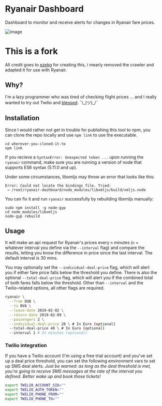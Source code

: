 # Ryanair Dashboard
Dashboard to monitor and receive alerts for changes in Ryanair fare prices.

![image](https://cloud.githubusercontent.com/assets/6979737/17744714/99f15da2-646e-11e6-8f13-60c716f1e865.png)

# This is a fork
All credit goes to [ezekg](https://github.com/ezekg) for creating this, i mearly removed the crawler and adapted it for use with Ryanair.

## Why?
I'm a lazy programmer who was tired of checking flight prices … and I really wanted
to try out Twilio and [blessed](https://github.com/chjj/blessed/). ¯\\\_(ツ)\_/¯

## Installation
Since I would rather not get in trouble for publishing this tool to npm, you can
clone the repo locally and use `npm link` to use the executable.
```
cd wherever-you-cloned-it-to
npm link
```

If you recieve a ``SyntaxError: Unexpected token ...`` upon running the `ryanair` command, make sure you are running a version of node that supports ES6 syntax (5.11.0 and up). 

Under some circumstances, libxmljs may throw an error that looks like this:
```
Error: Could not locate the bindings file. Tried:
 → /root/ryanair-dashboard/node_modules/libxmljs/build/xmljs.node
 ```
You can fix it and run `ryanair` successfully by rebuilding libxmljs manually:
```
sudo npm install -g node-gyp
cd node_modules/libxmljs
node-gyp rebuild
```

## Usage
It will make an api request for Ryanair's prices every `n` minutes (`n` = whatever interval you
define via the `--interval` flag) and compare the results, letting you know the
difference in price since the last interval. The default interval is 30 mins.

You may optionally set the `--individual-deal-price` flag, which will alert you
if either fare price falls below the threshold you define. There is also the
optional `--total-deal-price` flag, which will alert you if the combined total
of both fares falls below the threshold. Other than `--interval` and the
Twilio-related options, all other flags are required.

```bash
ryanair \
  --from DUB \
  --to BVA \
  --leave-date 2019-02-02 \
  --return-date 2019-02-09 \
  --passengers 2 \
  --individual-deal-price 20 \ # In Euro (optional)
  --total-deal-price 40 \ # In Euro (optional)
  --interval 1 # In minutes (optional)
```

### Twilio integration
If you have a Twilio account (I'm using a free trial account) and you've set up
a deal price threshold, you can set the following environment vars to set up SMS
deal alerts. _Just be warned: as long as the deal threshold is met, you're going
to receive SMS messages at the rate of the interval you defined. Better wake up
and book those tickets!_

```bash
export TWILIO_ACCOUNT_SID=""
export TWILIO_AUTH_TOKEN=""
export TWILIO_PHONE_FROM=""
export TWILIO_PHONE_TO=""
```
